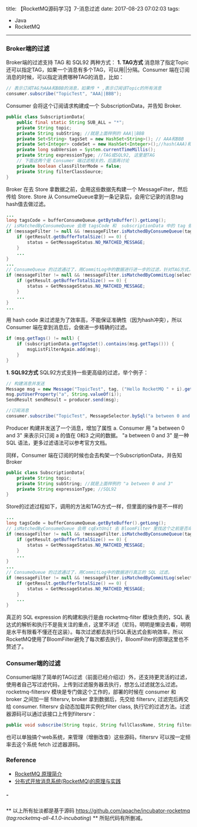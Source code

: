 title: 【RocketMQ源码学习】7-消息过滤
date: 2017-08-23 07:02:03
tags:
- Java
- RocketMQ
---
### **Broker端的过滤**
Broker端的过滤支持 TAG 和 SQL92 两种方式：
**1\. TAG方式**
消息除了指定Topic还可以指定TAG，如果一个消息有多个TAG，可以用||分隔。Consumer 端在订阅消息的时候，可以指定消费哪种TAG的消息，比如：
```java
// 表示订阅TAG为AAA和BBB的消息，如果传 * ,表示订阅该Topic的所有消息
consumer.subscribe("TopicTest", "AAA||BBB");
```
Consumer 会将这个订阅请求构建成一个 SubscriptionData，并告知 Broker.
<!--more-->
```java
public class SubscriptionData{
    public final static String SUB_ALL = "*";
    private String topic;
    private String subString; //就是上面样例的 AAA||BBB
    private Set<String> tagsSet = new HashSet<String>(); // AAA和BBB
    private Set<Integer> codeSet = new HashSet<Integer>();//hash(AAA)和hash(BBB)
    private long subVersion = System.currentTimeMillis();
    private String expressionType; //TAG或SQL92, 这里是TAG
    // 下面这两个是 Consumer 端过滤相关的，后面再讨论
    private boolean classFilterMode = false;
    private String filterClassSource;
}
```

Broker 在去 Store 拿数据之前，会用这些数据先构建一个 MessageFilter，然后传给 Store. Store 从 ConsumeQueue拿到一条记录后，会用它记录的消息tag hash值去做过滤。
```java
...
long tagsCode = bufferConsumeQueue.getByteBuffer().getLong();
// isMatchedByConsumeQueue 会用 tagsCode 和  subscriptionData 中的 tag 做比较，看是否匹配
if (messageFilter != null && !messageFilter.isMatchedByConsumeQueue(tagsCode, extRet ? cqExtUnit : null)) {
    if (getResult.getBufferTotalSize() == 0) {
        status = GetMessageStatus.NO_MATCHED_MESSAGE;
    }
    ...
}
...
// ConsumeQueue 的过滤通过了，用CommitLog中的数据进行进一步的过滤，针对TAG方式，这里面直接返回true
if (messageFilter != null && !messageFilter.isMatchedByCommitLog(selectResult.getByteBuffer().slice(), null){
    if (getResult.getBufferTotalSize() == 0) {
        status = GetMessageStatus.NO_MATCHED_MESSAGE;
    }
    ...
}
...

```
用 hash code 来过滤是为了效率高，不能保证准确性（因为hash冲突），所以 Consumer 端在拿到消息后，会做进一步精确的过滤。
```java
if (msg.getTags() != null) {
    if (subscriptionData.getTagsSet().contains(msg.getTags())) {
        msgListFilterAgain.add(msg);
    }
}
```


**1\. SQL92方式**
SQL92方式支持一些更高级的过滤，举个例子：
```java
// 构建消息并发送
Message msg = new Message("TopicTest", tag, ("Hello RocketMQ " + i).getBytes(RemotingHelper.DEFAULT_CHARSET));
msg.putUserProperty("a", String.valueOf(i));
SendResult sendResult = producer.send(msg);

//订阅消息
consumer.subscribe("TopicTest", MessageSelector.bySql("a between 0 and 3");
```

Producer 构建并发送了一个消息，增加了属性 a. Consumer 用 "a between 0 and 3" 来表示只订阅 a 的值在 0和3 之间的数据。
"a between 0 and 3" 是一种 SQL 语法，更多过滤语法可以参考官方文档。


同样，Consumer 端在订阅的时候也会去构架一个SubscriptionData，并告知 Broker
```java
public class SubscriptionData{
    private String topic;
    private String subString; //就是上面样例的 "a between 0 and 3"
    private String expressionType; //SQL92
}
```

Store的过滤过程如下，调用的方法和TAG方式一样，但里面的操作是不一样的
```java
...
long tagsCode = bufferConsumeQueue.getByteBuffer().getLong();
// isMatchedByConsumeQueue 会用 cqExtUnit 去 BloomFilter 里找这个之前是否命中过
if (messageFilter != null && !messageFilter.isMatchedByConsumeQueue(tagsCode, extRet ? cqExtUnit : null)) {
    if (getResult.getBufferTotalSize() == 0) {
        status = GetMessageStatus.NO_MATCHED_MESSAGE;
    }
    ...
}
...
// ConsumeQueue 的过滤通过了，用CommitLog中的数据进行真正的 SQL 过滤。
if (messageFilter != null && !messageFilter.isMatchedByCommitLog(selectResult.getByteBuffer().slice(), null){
    if (getResult.getBufferTotalSize() == 0) {
        status = GetMessageStatus.NO_MATCHED_MESSAGE;
    }
    ...
}
```
真正的 SQL expression 的构建和执行是由 rocketmq-filter 模块负责的，SQL 表达式的解析和执行不是我关注的重点，这里不详述（尼玛，明明是懒没去看，明明是水平有限看不懂还在这装）。每次过滤都去执行SQL表达式会影响效率，所以RocketMQ使用了BloomFilter避免了每次都去执行，BloomFilter的原理这里也不赘述了。

### **Consumer端的过滤**
Consumer端除了简单的TAG过滤（前面已经介绍过）外，还支持更灵活的过滤，使用者自己写过滤代码，上传到过滤服务器去执行，想怎么过滤就怎么过滤。rocketmq-filtersrv 模块是专门做这个工作的，部署的时候在 consumer 和 broker 之间加一层 filtersrv, broker 拿到数据后，先交给 filtersrv, 过滤完后再交给 consumer.
filtersrv 会动态加载并实例化filter class, 执行它的过滤方法。过滤器源码可以通过该接口上传到filtersrv：
```java
public void subscribe(String topic, String fullClassName, String filterClassSource)
```
也可以单独搞个web系统，来管理（增删改查）这些源码，filtersrv 可以按一定频率去这个系统 fetch 过滤器源码。



### **Reference**
* [RocketMQ 原理简介](http://alibaba.github.io/RocketMQ-docs/document/design/RocketMQ_design.pdf)
* [分布式开放消息系统(RocketMQ)的原理与实践](http://www.jianshu.com/p/453c6e7ff81c)

##### -
** 以上所有扯淡都是基于源码 https://github.com/apache/incubator-rocketmq (*tag:rocketmq-all-4.1.0-incubating*)  ** 所贴代码有所删减。

<style>
img[title="200"] {
  width:200px;
  display: block;
}

img[title="300"] {
  width:300px;
  width:300px;
  display: block;
}
img[title="700"] {
  width:700px;
  display: block;
}
</style>